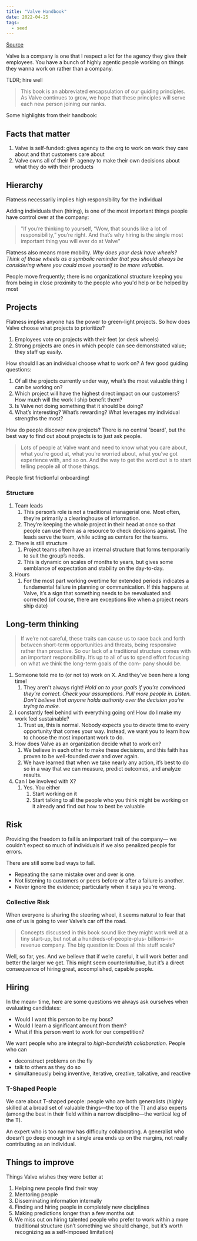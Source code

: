 ```yaml
---
title: "Valve Handbook"
date: 2022-04-25
tags:
  - seed
---
```


[Source](https://steamcdn-a.akamaihd.net/apps/valve/Valve_NewEmployeeHandbook.pdf)

Valve is a company is one that I respect a lot for the agency they give their employees. You have a bunch of highly agentic people working on things they wanna work on rather than a company.

TLDR; hire well

> This book is an abbreviated encapsulation of our guiding principles. As Valve continues to grow, we hope that these principles will serve each new person joining our ranks.

Some highlights from their handbook:

## Facts that matter

1. Valve is self-funded: gives agency to the org to work on work they care about and that customers care about
2. Valve owns all of their IP: agency to make their own decisions about what they do with their products

## Hierarchy

Flatness necessarily implies high responsibility for the individual

Adding individuals then (hiring), is one of the most important things people have control over at the company:

> "If you’re thinking to yourself, “Wow, that sounds like a lot of responsibility,” you’re right. And that’s why hiring is the single most important thing you will ever do at Valve"

Flatness also means more mobility. _Why does your desk have wheels? Think of those wheels as a symbolic reminder that you should always be considering where you could move yourself to be more valuable._

People move frequently; there is no organizational structure keeping you from being in close proximity to the people who you'd help or be helped by most

## Projects

Flatness implies anyone has the power to green-light projects. So how does Valve choose what projects to prioritize?

1. Employees vote on projects with their feet (or desk wheels)
2. Strong projects are ones in which people can see demonstrated value; they staff up easily.

How should I as an individual choose what to work on? A few good guiding questions:

1. Of all the projects currently under way, what’s the most valuable thing I can be working on?
2. Which project will have the highest direct impact on our customers? How much will the work I ship benefit them?
3. Is Valve not doing something that it should be doing?
4. What’s interesting? What’s rewarding? What leverages my individual strengths the most?

How do people discover new projects? There is no central 'board', but the best way to find out about projects is to just ask people.

> Lots of people at Valve want and need to know what you care about, what you’re good at, what you’re worried about, what you’ve got experience with, and so on. And the way to get the word out is to start telling people all of those things.

People first frictionful onboarding!

### Structure

1. Team leads
   1. This person’s role is not a traditional managerial one. Most often, they’re primarily a clearinghouse of information.
   2. They’re keeping the whole project in their head at once so that people can use them as a resource to check decisions against. The leads serve the team, while acting as centers for the teams.
2. There is still structure
   1. Project teams often have an internal structure that forms temporarily to suit the group’s needs.
   2. This is dynamic on scales of months to years, but gives some semblance of expectation and stability on the day-to-day.
3. Hours
   1. For the most part working overtime for extended periods indicates a fundamental failure in planning or communication. If this happens at Valve, it’s a sign that something needs to be reevaluated and corrected (of course, there are exceptions like when a project nears ship date)

## Long-term thinking

> If we’re not careful, these traits can cause us to race back and forth between short-term opportunities and threats, being responsive rather than proactive. So our lack of a traditional structure comes with an important responsibility. It’s up to all of us to spend effort focusing on what we think the long-term goals of the com- pany should be.

1. Someone told me to (or not to) work on X. And they’ve been here a long time!
   1. They aren't always right! _Hold on to your goals if you’re convinced they’re correct. Check your assumptions. Pull more people in. Listen. Don’t believe that anyone holds authority over the decision you’re trying to make._
2. I constantly feel behind with everything going on! How do I make my work feel sustainable?
   1. Trust us, this is normal. Nobody expects you to devote time to every opportunity that comes your way. Instead, we want you to learn how to choose the most important work to do.
3. How does Valve as an organization decide what to work on?
   1. We believe in each other to make these decisions, and this faith has proven to be well-founded over and over again.
   2. We have learned that when we take nearly any action, it’s best to do so in a way that we can measure, predict outcomes, and analyze results.
4. Can I be involved with X?
   1. Yes. You either
      1. Start working on it
      2. Start talking to all the people who you think might be working on it already and find out how to best be valuable

## Risk

Providing the freedom to fail is an important trait of the company— we couldn’t expect so much of individuals if we also penalized people for errors.

There are still some bad ways to fail.

- Repeating the same mistake over and over is one.
- Not listening to customers or peers before or after a failure is another.
- Never ignore the evidence; particularly when it says you’re wrong.

### Collective Risk

When everyone is sharing the steering wheel, it seems natural to fear that one of us is going to veer Valve’s car off the road.

> Concepts discussed in this book sound like they might work well at a tiny start-up, but not at a hundreds-of-people-plus- billions-in-revenue company. The big question is: Does all this stuff scale?

Well, so far, yes. And we believe that if we’re careful, it will work better and better the larger we get. This might seem counterintuitive, but it’s a direct consequence of hiring great, accomplished, capable people.

## Hiring

In the mean- time, here are some questions we always ask ourselves when evaluating candidates:

- Would I want this person to be my boss?
- Would I learn a significant amount from them?
- What if this person went to work for our competition?

We want people who are integral to _high-bandwidth collaboration_. People who can

- deconstruct problems on the fly
- talk to others as they do so
- simultaneously being inventive, iterative, creative, talkative, and reactive

### T-Shaped People

We care about T-shaped people: people who are both generalists (highly skilled at a broad set of valuable things—the top of the T) and also experts (among the best in their field within a narrow discipline—the vertical leg of the T).

An expert who is too narrow has difficulty collaborating. A generalist who doesn’t go deep enough in a single area ends up on the margins, not really contributing as an individual.

## Things to improve

Things Valve wishes they were better at

1. Helping new people find their way
2. Mentoring people
3. Disseminating information internally
4. Finding and hiring people in completely new disciplines
5. Making predictions longer than a few months out
6. We miss out on hiring talented people who prefer to work within a more traditional structure (isn’t something we should change, but it’s worth recognizing as a self-imposed limitation)
